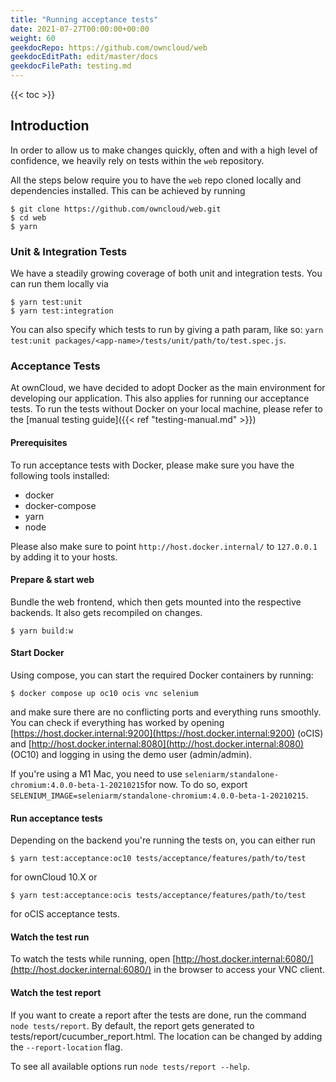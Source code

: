 ```yaml
---
title: "Running acceptance tests"
date: 2021-07-27T00:00:00+00:00
weight: 60
geekdocRepo: https://github.com/owncloud/web
geekdocEditPath: edit/master/docs
geekdocFilePath: testing.md
---
```


{{< toc >}}
## Introduction

In order to allow us to make changes quickly, often and with a high level of confidence, we heavily rely on tests within the `web` repository.

All the steps below require you to have the `web` repo cloned locally and dependencies installed. 
This can be achieved by running

```shell
$ git clone https://github.com/owncloud/web.git
$ cd web
$ yarn
```

### Unit & Integration Tests

We have a steadily growing coverage of both unit and integration tests. You can run them locally via

```shell
$ yarn test:unit
$ yarn test:integration
```

You can also specify which tests to run by giving a path param, like so: `yarn test:unit packages/<app-name>/tests/unit/path/to/test.spec.js`.

### Acceptance Tests

At ownCloud, we have decided to adopt Docker as the main environment for developing our application.
This also applies for running our acceptance tests. To run the tests without Docker on your local machine, please refer to the [manual testing guide]({{< ref "testing-manual.md" >}})

#### Prerequisites

To run acceptance tests with Docker, please make sure you have the following tools installed:

- docker
- docker-compose
- yarn
- node

Please also make sure to point `http://host.docker.internal/` to `127.0.0.1` by adding it to your hosts.

#### Prepare & start web

Bundle the web frontend, which then gets mounted into the respective backends. It also gets recompiled on changes.

```shell
$ yarn build:w
```

#### Start Docker

Using compose, you can start the required Docker containers by running:

```shell
$ docker compose up oc10 ocis vnc selenium
```

and make sure there are no conflicting ports and everything runs smoothly. You can check if everything has worked by opening [https://host.docker.internal:9200](https://host.docker.internal:9200) (oCIS) and [http://host.docker.internal:8080](http://host.docker.internal:8080) (OC10) and logging in using the demo user (admin/admin).

If you're using a M1 Mac, you need to use `seleniarm/standalone-chromium:4.0.0-beta-1-20210215`for now. To do so, export `SELENIUM_IMAGE=seleniarm/standalone-chromium:4.0.0-beta-1-20210215`.

#### Run acceptance tests

Depending on the backend you're running the tests on, you can either run

```shell
$ yarn test:acceptance:oc10 tests/acceptance/features/path/to/test
```

for ownCloud 10.X or

```shell
$ yarn test:acceptance:ocis tests/acceptance/features/path/to/test
```

for oCIS acceptance tests.
#### Watch the test run

To watch the tests while running, open [http://host.docker.internal:6080/](http://host.docker.internal:6080/) in the browser to access your VNC client.


#### Watch the test report

If you want to create a report after the tests are done, run the command ```node tests/report```.
By default, the report gets generated to tests/report/cucumber_report.html.
The location can be changed by adding the ```--report-location``` flag.

To see all available options run ```node tests/report --help```.
